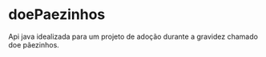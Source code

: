 # doePaezinhos
Api java idealizada para um projeto de adoção durante a gravidez chamado doe pãezinhos.
